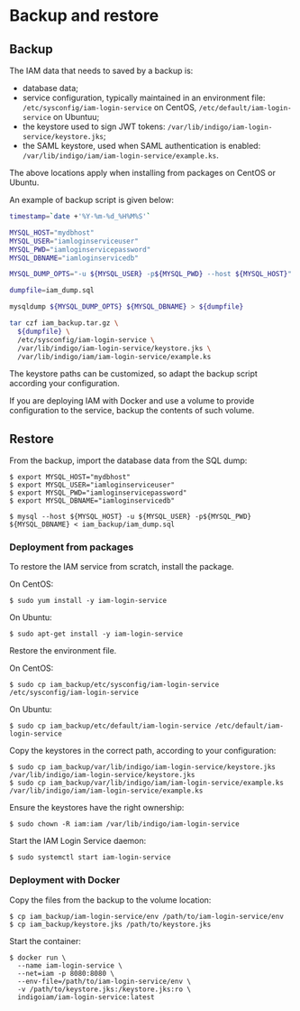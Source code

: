 # Backup and restore

## Backup

The IAM data that needs to saved by a backup is:

- database data;
- service configuration, typically maintained in an environment file: `/etc/sysconfig/iam-login-service` on CentOS, `/etc/default/iam-login-service` on Ubuntuu; 
- the keystore used to sign JWT tokens: `/var/lib/indigo/iam-login-service/keystore.jks`;
- the SAML keystore, used when SAML authentication is enabled: `/var/lib/indigo/iam/iam-login-service/example.ks`.

The above locations apply when installing from packages on CentOS or Ubuntu.

An example of backup script is given below:

```bash
timestamp=`date +'%Y-%m-%d_%H%M%S'`

MYSQL_HOST="mydbhost"
MYSQL_USER="iamloginserviceuser"
MYSQL_PWD="iamloginservicepassword"
MYSQL_DBNAME="iamloginservicedb"

MYSQL_DUMP_OPTS="-u ${MYSQL_USER} -p${MYSQL_PWD} --host ${MYSQL_HOST}"

dumpfile=iam_dump.sql

mysqldump ${MYSQL_DUMP_OPTS} ${MYSQL_DBNAME} > ${dumpfile}

tar czf iam_backup.tar.gz \
  ${dumpfile} \
  /etc/sysconfig/iam-login-service \
  /var/lib/indigo/iam-login-service/keystore.jks \
  /var/lib/indigo/iam/iam-login-service/example.ks
```

The keystore paths can be customized, so adapt the backup script according your configuration.

If you are deploying IAM with Docker and use a volume to provide configuration
to the service, backup the contents of such volume.

## Restore

From the backup, import the database data from the SQL dump:

```console
$ export MYSQL_HOST="mydbhost"
$ export MYSQL_USER="iamloginserviceuser"
$ export MYSQL_PWD="iamloginservicepassword"
$ export MYSQL_DBNAME="iamloginservicedb"

$ mysql --host ${MYSQL_HOST} -u ${MYSQL_USER} -p${MYSQL_PWD} ${MYSQL_DBNAME} < iam_backup/iam_dump.sql
```

### Deployment from packages

To restore the IAM service from scratch, install the package.  

On CentOS:
```console
$ sudo yum install -y iam-login-service
```
On Ubuntu:
```console
$ sudo apt-get install -y iam-login-service
```

Restore the environment file.  

On CentOS:
```console
$ sudo cp iam_backup/etc/sysconfig/iam-login-service /etc/sysconfig/iam-login-service
```
On Ubuntu:
```console
$ sudo cp iam_backup/etc/default/iam-login-service /etc/default/iam-login-service
```

Copy the keystores in the correct path, according to your configuration:
```console
$ sudo cp iam_backup/var/lib/indigo/iam-login-service/keystore.jks /var/lib/indigo/iam-login-service/keystore.jks
$ sudo cp iam_backup/var/lib/indigo/iam/iam-login-service/example.ks /var/lib/indigo/iam/iam-login-service/example.ks
```

Ensure the keystores have the right ownership:
```console
$ sudo chown -R iam:iam /var/lib/indigo/iam-login-service
```

Start the IAM Login Service daemon:
```console
$ sudo systemctl start iam-login-service
```

### Deployment with Docker 

Copy the files from the backup to the volume location:

```console
$ cp iam_backup/iam-login-service/env /path/to/iam-login-service/env
$ cp iam_backup/keystore.jks /path/to/keystore.jks
```

Start the container:
```console
$ docker run \
  --name iam-login-service \
  --net=iam -p 8080:8080 \
  --env-file=/path/to/iam-login-service/env \
  -v /path/to/keystore.jks:/keystore.jks:ro \
  indigoiam/iam-login-service:latest
```
